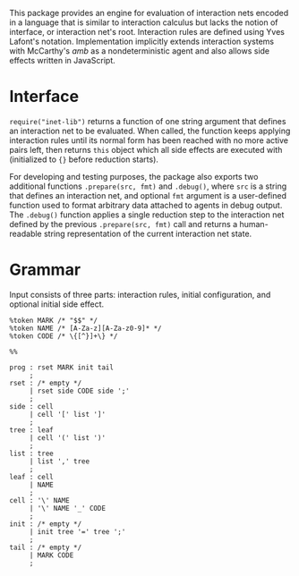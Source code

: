 This package provides an engine for evaluation of
interaction nets encoded in a language that is similar to
interaction calculus but lacks the notion of interface, or
interaction net's root.
Interaction rules are defined using Yves Lafont's notation.
Implementation implicitly extends interaction systems with
McCarthy's _amb_ as a nondeterministic agent and also allows
side effects written in JavaScript.

# Interface

`require("inet-lib")` returns a function of one string argument
that defines an interaction net to be evaluated.
When called, the function keeps applying interaction rules until
its normal form has been reached with no more active pairs left,
then returns `this` object which all side effects are executed
with (initialized to `{}` before reduction starts).

For developing and testing purposes, the package also exports
two additional functions `.prepare(src, fmt)` and `.debug()`,
where `src` is a string that defines an interaction net, and
optional `fmt` argument is a user-defined function used to
format arbitrary data attached to agents in debug output.
The `.debug()` function applies a single reduction step to
the interaction net defined by the previous `.prepare(src, fmt)`
call and returns a human-readable string representation of
the current interaction net state.

# Grammar

Input consists of three parts: interaction rules,
initial configuration, and optional initial side effect.

```
%token MARK /* "$$" */
%token NAME /* [A-Za-z][A-Za-z0-9]* */
%token CODE /* \{[^}]+\} */

%%

prog : rset MARK init tail
     ;
rset : /* empty */
     | rset side CODE side ';'
     ;
side : cell
     | cell '[' list ']'
     ;
tree : leaf
     | cell '(' list ')'
     ;
list : tree
     | list ',' tree
     ;
leaf : cell
     | NAME
     ;
cell : '\' NAME
     | '\' NAME '_' CODE
     ;
init : /* empty */
     | init tree '=' tree ';'
     ;
tail : /* empty */
     | MARK CODE
     ;
```
